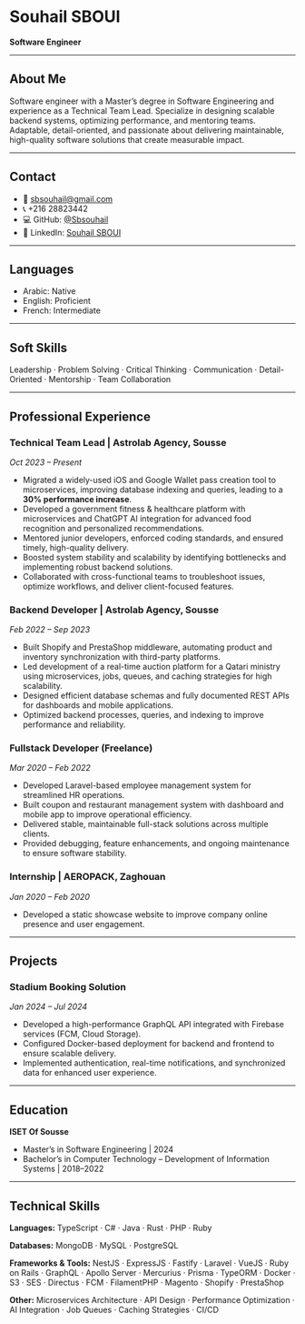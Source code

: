 # Souhail SBOUI

**Software Engineer**

---

## About Me

Software engineer with a Master’s degree in Software Engineering and experience as a Technical Team Lead. Specialize in designing scalable backend systems, optimizing performance, and mentoring teams. Adaptable, detail-oriented, and passionate about delivering maintainable, high-quality software solutions that create measurable impact.

---

## Contact

- 📧 [sbsouhail@gmail.com](mailto:sbsouhail@gmail.com)
- 📞 +216 28823442
- 💻 GitHub: [@Sbsouhail](https://github.com/Sbsouhail)
- 🔗 LinkedIn: [Souhail SBOUI](https://www.linkedin.com/in/sbsouhail)

---

## Languages

- Arabic: Native
- English: Proficient
- French: Intermediate

---

## Soft Skills

Leadership · Problem Solving · Critical Thinking · Communication · Detail-Oriented · Mentorship · Team Collaboration

---

## Professional Experience

### Technical Team Lead | Astrolab Agency, Sousse

_Oct 2023 – Present_

- Migrated a widely-used iOS and Google Wallet pass creation tool to microservices, improving database indexing and queries, leading to a **30% performance increase**.
- Developed a government fitness & healthcare platform with microservices and ChatGPT AI integration for advanced food recognition and personalized recommendations.
- Mentored junior developers, enforced coding standards, and ensured timely, high-quality delivery.
- Boosted system stability and scalability by identifying bottlenecks and implementing robust backend solutions.
- Collaborated with cross-functional teams to troubleshoot issues, optimize workflows, and deliver client-focused features.

### Backend Developer | Astrolab Agency, Sousse

_Feb 2022 – Sep 2023_

- Built Shopify and PrestaShop middleware, automating product and inventory synchronization with third-party platforms.
- Led development of a real-time auction platform for a Qatari ministry using microservices, jobs, queues, and caching strategies for high scalability.
- Designed efficient database schemas and fully documented REST APIs for dashboards and mobile applications.
- Optimized backend processes, queries, and indexing to improve performance and reliability.

### Fullstack Developer (Freelance)

_Mar 2020 – Feb 2022_

- Developed Laravel-based employee management system for streamlined HR operations.
- Built coupon and restaurant management system with dashboard and mobile app to improve operational efficiency.
- Delivered stable, maintainable full-stack solutions across multiple clients.
- Provided debugging, feature enhancements, and ongoing maintenance to ensure software stability.

### Internship | AEROPACK, Zaghouan

_Jan 2020 – Feb 2020_

- Developed a static showcase website to improve company online presence and user engagement.

---

## Projects

### Stadium Booking Solution

_Jan 2024 – Jul 2024_

- Developed a high-performance GraphQL API integrated with Firebase services (FCM, Cloud Storage).
- Configured Docker-based deployment for backend and frontend to ensure scalable delivery.
- Implemented authentication, real-time notifications, and synchronized data for enhanced user experience.

---

## Education

**ISET Of Sousse**

- Master’s in Software Engineering | 2024
- Bachelor’s in Computer Technology – Development of Information Systems | 2018–2022

---

## Technical Skills

**Languages:** TypeScript · C# · Java · Rust · PHP · Ruby

**Databases:** MongoDB · MySQL · PostgreSQL

**Frameworks & Tools:** NestJS · ExpressJS · Fastify · Laravel · VueJS · Ruby on Rails · GraphQL · Apollo Server · Mercurius · Prisma · TypeORM · Docker · S3 · SES · Directus · FCM · FilamentPHP · Magento · Shopify · PrestaShop

**Other:** Microservices Architecture · API Design · Performance Optimization · AI Integration · Job Queues · Caching Strategies · CI/CD
